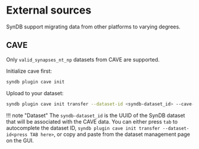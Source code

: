 # External sources

SynDB support migrating data from other platforms to varying degrees.


## CAVE
Only `valid_synapses_nt_np` datasets from CAVE are supported.

Initialize cave first:
```bash
syndb plugin cave init
```

Upload to your dataset:
```bash
syndb plugin cave init transfer --dataset-id <syndb-dataset_id> --cave-datastack-name <cave-datastack-name>
```

!!! note "Dataset"
    The `syndb-dataset_id` is the UUID of the SynDB dataset that will be associated with the CAVE data. You can either press `tab` to autocomplete the dataset ID, `syndb plugin cave init transfer --dataset-id<press TAB here>`, or copy and paste from the dataset management page on the GUI.
